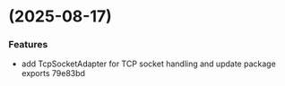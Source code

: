 #  (2025-08-17)


### Features

* add TcpSocketAdapter for TCP socket handling and update package exports 79e83bd



